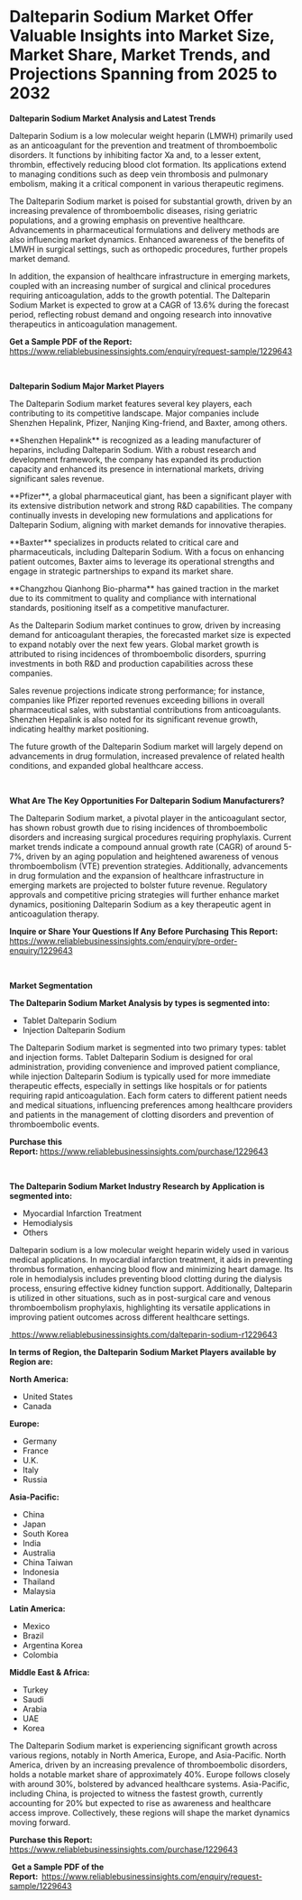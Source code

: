 <p><h1>Dalteparin Sodium Market Offer Valuable Insights into Market Size, Market Share, Market Trends, and Projections Spanning from 2025 to 2032</h1></p><p><strong>Dalteparin Sodium Market Analysis and Latest Trends</strong></p>
<p><p>Dalteparin Sodium is a low molecular weight heparin (LMWH) primarily used as an anticoagulant for the prevention and treatment of thromboembolic disorders. It functions by inhibiting factor Xa and, to a lesser extent, thrombin, effectively reducing blood clot formation. Its applications extend to managing conditions such as deep vein thrombosis and pulmonary embolism, making it a critical component in various therapeutic regimens. </p><p>The Dalteparin Sodium market is poised for substantial growth, driven by an increasing prevalence of thromboembolic diseases, rising geriatric populations, and a growing emphasis on preventive healthcare. Advancements in pharmaceutical formulations and delivery methods are also influencing market dynamics. Enhanced awareness of the benefits of LMWH in surgical settings, such as orthopedic procedures, further propels market demand.</p><p>In addition, the expansion of healthcare infrastructure in emerging markets, coupled with an increasing number of surgical and clinical procedures requiring anticoagulation, adds to the growth potential. The Dalteparin Sodium Market is expected to grow at a CAGR of 13.6% during the forecast period, reflecting robust demand and ongoing research into innovative therapeutics in anticoagulation management.</p></p>
<p><strong>Get a Sample PDF of the Report:&nbsp;</strong> <a href="https://www.reliablebusinessinsights.com/enquiry/request-sample/1229643?utm_campaign=3705&utm_medium=2&utm_source=Github&utm_content=ia&utm_term=19042025&utm_id=dalteparin-sodium">https://www.reliablebusinessinsights.com/enquiry/request-sample/1229643</a></p>
<p>&nbsp;</p>
<p><strong>Dalteparin Sodium Major Market Players</strong></p>
<p><p>The Dalteparin Sodium market features several key players, each contributing to its competitive landscape. Major companies include Shenzhen Hepalink, Pfizer, Nanjing King-friend, and Baxter, among others.</p><p>**Shenzhen Hepalink** is recognized as a leading manufacturer of heparins, including Dalteparin Sodium. With a robust research and development framework, the company has expanded its production capacity and enhanced its presence in international markets, driving significant sales revenue.</p><p>**Pfizer**, a global pharmaceutical giant, has been a significant player with its extensive distribution network and strong R&D capabilities. The company continually invests in developing new formulations and applications for Dalteparin Sodium, aligning with market demands for innovative therapies.</p><p>**Baxter** specializes in products related to critical care and pharmaceuticals, including Dalteparin Sodium. With a focus on enhancing patient outcomes, Baxter aims to leverage its operational strengths and engage in strategic partnerships to expand its market share.</p><p>**Changzhou Qianhong Bio-pharma** has gained traction in the market due to its commitment to quality and compliance with international standards, positioning itself as a competitive manufacturer.</p><p>As the Dalteparin Sodium market continues to grow, driven by increasing demand for anticoagulant therapies, the forecasted market size is expected to expand notably over the next few years. Global market growth is attributed to rising incidences of thromboembolic disorders, spurring investments in both R&D and production capabilities across these companies.</p><p>Sales revenue projections indicate strong performance; for instance, companies like Pfizer reported revenues exceeding billions in overall pharmaceutical sales, with substantial contributions from anticoagulants. Shenzhen Hepalink is also noted for its significant revenue growth, indicating healthy market positioning.</p><p>The future growth of the Dalteparin Sodium market will largely depend on advancements in drug formulation, increased prevalence of related health conditions, and expanded global healthcare access.</p></p>
<p>&nbsp;</p>
<p><strong>What Are The Key Opportunities For Dalteparin Sodium Manufacturers?</strong></p>
<p><p>The Dalteparin Sodium market, a pivotal player in the anticoagulant sector, has shown robust growth due to rising incidences of thromboembolic disorders and increasing surgical procedures requiring prophylaxis. Current market trends indicate a compound annual growth rate (CAGR) of around 5-7%, driven by an aging population and heightened awareness of venous thromboembolism (VTE) prevention strategies. Additionally, advancements in drug formulation and the expansion of healthcare infrastructure in emerging markets are projected to bolster future revenue. Regulatory approvals and competitive pricing strategies will further enhance market dynamics, positioning Dalteparin Sodium as a key therapeutic agent in anticoagulation therapy.</p></p>
<p><strong>Inquire or Share Your Questions If Any Before Purchasing This Report:</strong> <a href="https://www.reliablebusinessinsights.com/enquiry/pre-order-enquiry/1229643?utm_campaign=3705&utm_medium=2&utm_source=Github&utm_content=ia&utm_term=19042025&utm_id=dalteparin-sodium">https://www.reliablebusinessinsights.com/enquiry/pre-order-enquiry/1229643</a></p>
<p>&nbsp;</p>
<p><strong>Market Segmentation</strong></p>
<p><strong>The Dalteparin Sodium Market Analysis by types is segmented into:</strong></p>
<p><ul><li>Tablet Dalteparin Sodium</li><li>Injection Dalteparin Sodium</li></ul></p>
<p><p>The Dalteparin Sodium market is segmented into two primary types: tablet and injection forms. Tablet Dalteparin Sodium is designed for oral administration, providing convenience and improved patient compliance, while injection Dalteparin Sodium is typically used for more immediate therapeutic effects, especially in settings like hospitals or for patients requiring rapid anticoagulation. Each form caters to different patient needs and medical situations, influencing preferences among healthcare providers and patients in the management of clotting disorders and prevention of thromboembolic events.</p></p>
<p><strong>Purchase this Report:&nbsp;</strong><a href="https://www.reliablebusinessinsights.com/purchase/1229643?utm_campaign=3705&utm_medium=2&utm_source=Github&utm_content=ia&utm_term=19042025&utm_id=dalteparin-sodium">https://www.reliablebusinessinsights.com/purchase/1229643</a></p>
<p>&nbsp;</p>
<p><strong>The Dalteparin Sodium Market Industry Research by Application is segmented into:</strong></p>
<p><ul><li>Myocardial Infarction Treatment</li><li>Hemodialysis</li><li>Others</li></ul></p>
<p><p>Dalteparin sodium is a low molecular weight heparin widely used in various medical applications. In myocardial infarction treatment, it aids in preventing thrombus formation, enhancing blood flow and minimizing heart damage. Its role in hemodialysis includes preventing blood clotting during the dialysis process, ensuring effective kidney function support. Additionally, Dalteparin is utilized in other situations, such as in post-surgical care and venous thromboembolism prophylaxis, highlighting its versatile applications in improving patient outcomes across different healthcare settings.</p></p>
<p><a href="https://www.reliablebusinessinsights.com/dalteparin-sodium-r1229643?utm_campaign=3705&utm_medium=2&utm_source=Github&utm_content=ia&utm_term=19042025&utm_id=dalteparin-sodium">&nbsp;https://www.reliablebusinessinsights.com/dalteparin-sodium-r1229643</a></p>
<p><strong>In terms of Region, the Dalteparin Sodium Market Players available by Region are:</strong></p>
<p>
    <p> <strong> North America: </strong>
        <ul>
            <li>United States</li>
            <li>Canada</li>
        </ul>
        </p> 
    <p> <strong> Europe: </strong>
        <ul>
            <li>Germany</li>
            <li>France</li>
            <li>U.K.</li>
            <li>Italy</li>
            <li>Russia</li>
        </ul>
        </p> 
    <p> <strong> Asia-Pacific: </strong>
        <ul>
            <li>China</li>
            <li>Japan</li>
            <li>South Korea</li>
            <li>India</li>
            <li>Australia</li>
            <li>China Taiwan</li>
            <li>Indonesia</li>
            <li>Thailand</li>
            <li>Malaysia</li>
        </ul>
        </p> 
    <p> <strong> Latin America: </strong>
        <ul>
            <li>Mexico</li>
            <li>Brazil</li>
            <li>Argentina Korea</li>
            <li>Colombia</li>
        </ul>
        </p> 
    <p> <strong> Middle East & Africa: </strong>
        <ul>
            <li>Turkey</li>
            <li>Saudi</li>
            <li>Arabia</li>
            <li>UAE</li>
            <li>Korea</li>
        </ul>
    </p>
    </p>
<p><p>The Dalteparin Sodium market is experiencing significant growth across various regions, notably in North America, Europe, and Asia-Pacific. North America, driven by an increasing prevalence of thromboembolic disorders, holds a notable market share of approximately 40%. Europe follows closely with around 30%, bolstered by advanced healthcare systems. Asia-Pacific, including China, is projected to witness the fastest growth, currently accounting for 20% but expected to rise as awareness and healthcare access improve. Collectively, these regions will shape the market dynamics moving forward.</p></p>
<p><strong>Purchase this Report: </strong><a href="https://www.reliablebusinessinsights.com/purchase/1229643?utm_campaign=3705&utm_medium=2&utm_source=Github&utm_content=ia&utm_term=19042025&utm_id=dalteparin-sodium">https://www.reliablebusinessinsights.com/purchase/1229643</a></p>
<p>&nbsp;<strong>Get a Sample PDF of the Report:&nbsp;&nbsp;</strong><a href="https://www.reliablebusinessinsights.com/enquiry/request-sample/1229643?utm_campaign=3705&utm_medium=2&utm_source=Github&utm_content=ia&utm_term=19042025&utm_id=dalteparin-sodium">https://www.reliablebusinessinsights.com/enquiry/request-sample/1229643</a></p>
<p><strong></strong></p>
<p><p></p><p></p><p></p></p>